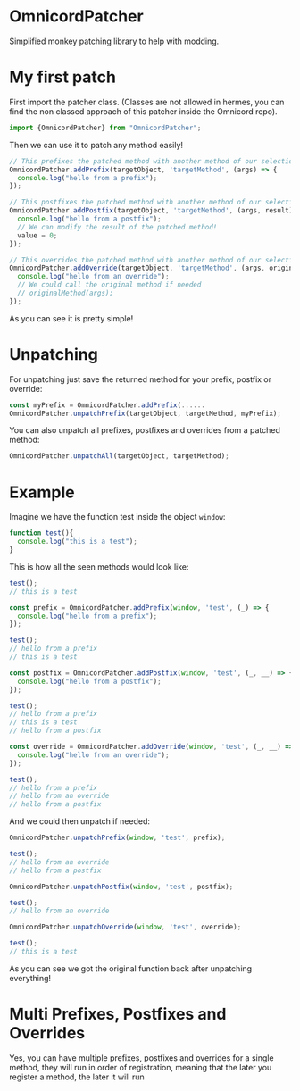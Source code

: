 # OmnicordPatcher
Simplified monkey patching library to help with modding.

# My first patch

First import the patcher class. (Classes are not allowed in hermes, you can find the non classed approach of this patcher inside the Omnicord repo).
```js
import {OmnicordPatcher} from "OmnicordPatcher";
```
Then we can use it to patch any method easily!
```js
// This prefixes the patched method with another method of our selection
OmnicordPatcher.addPrefix(targetObject, 'targetMethod', (args) => {
  console.log("hello from a prefix");
});

// This postfixes the patched method with another method of our selection
OmnicordPatcher.addPostfix(targetObject, 'targetMethod', (args, result) => {
  console.log("hello from a postfix");
  // We can modify the result of the patched method!
  value = 0;
});

// This overrides the patched method with another method of our selection
OmnicordPatcher.addOverride(targetObject, 'targetMethod', (args, originalMethod) => {
  console.log("hello from an override");
  // We could call the original method if needed
  // originalMethod(args);
});
```

As you can see it is pretty simple!

# Unpatching
For unpatching just save the returned method for your prefix, postfix or override:
```js
const myPrefix = OmnicordPatcher.addPrefix(......
OmnicordPatcher.unpatchPrefix(targetObject, targetMethod, myPrefix);
```

You can also unpatch all prefixes, postfixes and overrides from a patched method:
```js
OmnicordPatcher.unpatchAll(targetObject, targetMethod);
```

# Example
Imagine we have the function test inside the object `window`:
```js
function test(){
  console.log("this is a test");
}
```

This is how all the seen methods would look like:

```js
test();
// this is a test

const prefix = OmnicordPatcher.addPrefix(window, 'test', (_) => {
  console.log("hello from a prefix");
});

test();
// hello from a prefix
// this is a test

const postfix = OmnicordPatcher.addPostfix(window, 'test', (_, __) => {
  console.log("hello from a postfix");
});

test();
// hello from a prefix
// this is a test
// hello from a postfix

const override = OmnicordPatcher.addOverride(window, 'test', (_, __) => {
  console.log("hello from an override");
});

test();
// hello from a prefix
// hello from an override
// hello from a postfix
```

And we could then unpatch if needed:

```js
OmnicordPatcher.unpatchPrefix(window, 'test', prefix);

test();
// hello from an override
// hello from a postfix

OmnicordPatcher.unpatchPostfix(window, 'test', postfix);

test();
// hello from an override

OmnicordPatcher.unpatchOverride(window, 'test', override);

test();
// this is a test
```

As you can see we got the original function back after unpatching everything!

# Multi Prefixes, Postfixes and Overrides
Yes, you can have multiple prefixes, postfixes and overrides for a single method, they will run in order of registration, meaning that the later you register a method, the later it will run
